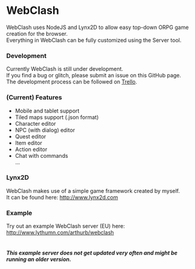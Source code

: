 # WebClash<br>
WebClash uses NodeJS and Lynx2D to allow easy top-down ORPG game creation for the browser.<br>
Everything in WebClash can be fully customized using the Server tool.

### Development<br>
Currently WebClash is still under development.<br>
If you find a bug or glitch, please submit an issue on this GitHub page.<br>
The development process can be followed on [Trello](https://trello.com/b/658XHkJU/webclash).

### (Current) Features<br>
* Mobile and tablet support<br>
* Tiled maps support (.json format)<br>
* Character editor<br>
* NPC (with dialog) editor<br>
* Quest editor<br>
* Item editor<br>
* Action editor<br>
* Chat with commands<br>
...<br>

### Lynx2D<br>
WebClash makes use of a simple game framework created by myself.<br>
It can be found here: http://www.lynx2d.com

### Example<br>
Try out an example WebClash server (EU) here: http://www.lythumn.com/arthurb/webclash<br><br>
##### This example server does not get updated very often and might be running an older version.

